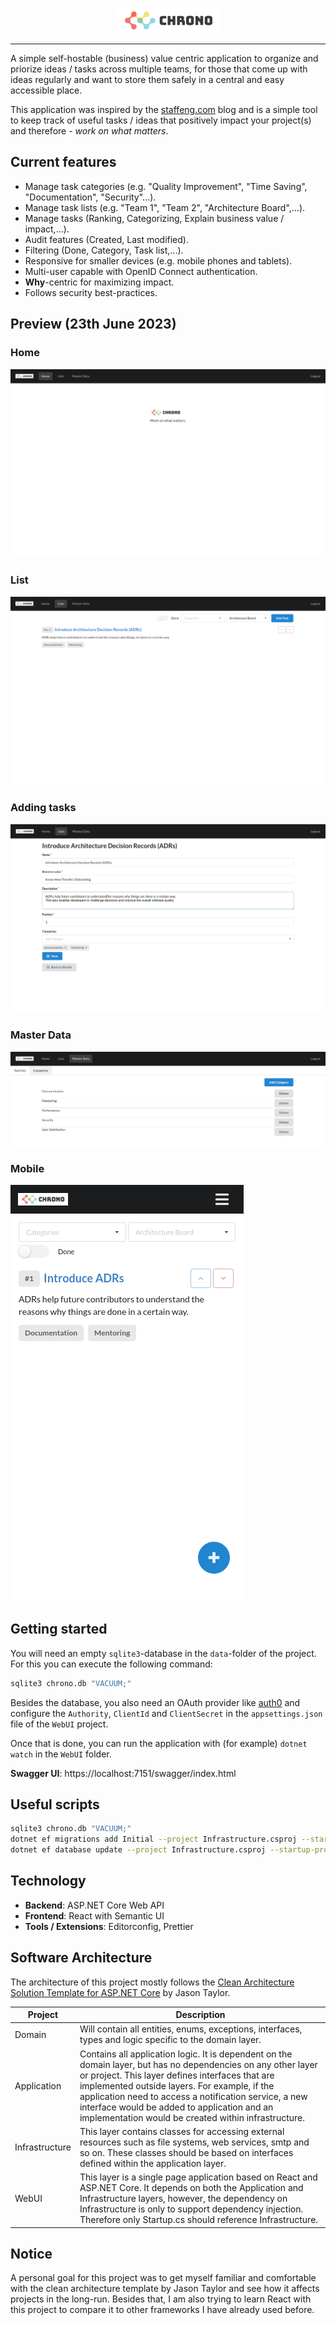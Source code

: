 <p align="center">
  <img height="40" width="165" src="./src/WebUI/ClientApp/public/chrono.png" />
</p>

---

A simple self-hostable (business) value centric application to organize and priorize ideas / tasks across multiple teams, for those that come up with ideas regularly and want to store them safely in a central and easy accessible place.

This application was inspired by the [staffeng.com](https://staffeng.com/guides/work-on-what-matters/) blog and is a simple tool to keep track of useful tasks / ideas that positively impact your project(s) and therefore - _work on what matters_.

## Current features

- Manage task categories (e.g. "Quality Improvement", "Time Saving", "Documentation", "Security"...).
- Manage task lists (e.g. "Team 1", "Team 2", "Architecture Board",...).
- Manage tasks (Ranking, Categorizing, Explain business value / impact,...).
- Audit features (Created, Last modified).
- Filtering (Done, Category, Task list,...).
- Responsive for smaller devices (e.g. mobile phones and tablets).
- Multi-user capable with OpenID Connect authentication.
- **Why**-centric for maximizing impact.
- Follows security best-practices.

## Preview (23th June 2023)

### Home

![Start](./static/Start.png)

### List

![Lists](./static/List.png)

### Adding tasks

![AddTask](./static/AddTask.png)

### Master Data

![MasterData](./static/MasterData.png)

### Mobile

![Mobile](./static/Mobile.png)

## Getting started

You will need an empty `sqlite3`-database in the `data`-folder of the project. For this you can execute the following command:

```sh
sqlite3 chrono.db "VACUUM;"
```

Besides the database, you also need an OAuth provider like [auth0](https://auth0.com) and configure the `Authority`, `ClientId` and `ClientSecret` in the `appsettings.json` file of the `WebUI` project.

Once that is done, you can run the application with (for example) `dotnet watch` in the `WebUI` folder.

**Swagger UI**: https://localhost:7151/swagger/index.html

## Useful scripts

```sh
sqlite3 chrono.db "VACUUM;"
dotnet ef migrations add Initial --project Infrastructure.csproj --startup-project ../WebUI/WebUI.csproj
dotnet ef database update --project Infrastructure.csproj --startup-project ../WebUI/WebUI.csproj
```

## Technology

- **Backend**: ASP.NET Core Web API
- **Frontend**: React with Semantic UI
- **Tools / Extensions**: Editorconfig, Prettier

## Software Architecture

The architecture of this project mostly follows the [Clean Architecture Solution Template for ASP.NET Core](https://github.com/jasontaylordev/CleanArchitecture) by Jason Taylor.

| Project        | Description                                                                                                                                                                                                                                                                                                                                                                       |
| -------------- | --------------------------------------------------------------------------------------------------------------------------------------------------------------------------------------------------------------------------------------------------------------------------------------------------------------------------------------------------------------------------------- |
| Domain         | Will contain all entities, enums, exceptions, interfaces, types and logic specific to the domain layer.                                                                                                                                                                                                                                                                           |
| Application    | Contains all application logic. It is dependent on the domain layer, but has no dependencies on any other layer or project. This layer defines interfaces that are implemented outside layers. For example, if the application need to access a notification service, a new interface would be added to application and an implementation would be created within infrastructure. |
| Infrastructure | This layer contains classes for accessing external resources such as file systems, web services, smtp and so on. These classes should be based on interfaces defined within the application layer.                                                                                                                                                                                |
| WebUI          | This layer is a single page application based on React and ASP.NET Core. It depends on both the Application and Infrastructure layers, however, the dependency on Infrastructure is only to support dependency injection. Therefore only Startup.cs should reference Infrastructure.                                                                                              |

## Notice

A personal goal for this project was to get myself familiar and comfortable with the clean architecture template by Jason Taylor and see how it affects projects in the long-run. Besides that, I am also trying to learn React with this project to compare it to other frameworks I have already used before.
